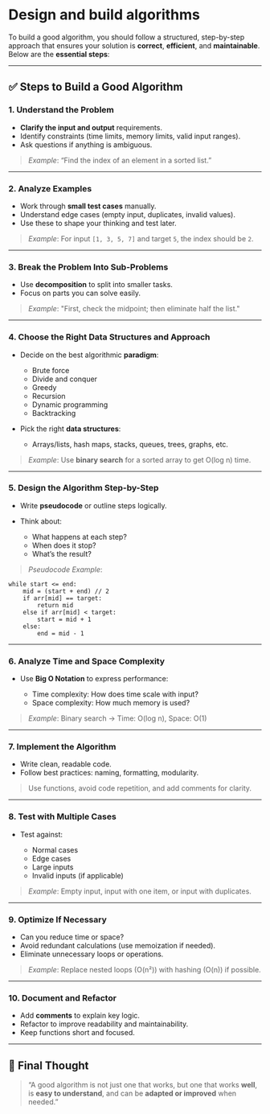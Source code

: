 # Design and build algorithms

To build a good algorithm, you should follow a structured, step-by-step approach that ensures your solution is **correct**, **efficient**, and **maintainable**. Below are the **essential steps**:

---

## ✅ Steps to Build a Good Algorithm

### 1. **Understand the Problem**

* **Clarify the input and output** requirements.
* Identify constraints (time limits, memory limits, valid input ranges).
* Ask questions if anything is ambiguous.

> *Example*: “Find the index of an element in a sorted list.”

---

### 2. **Analyze Examples**

* Work through **small test cases** manually.
* Understand edge cases (empty input, duplicates, invalid values).
* Use these to shape your thinking and test later.

> *Example*: For input `[1, 3, 5, 7]` and target `5`, the index should be `2`.

---

### 3. **Break the Problem Into Sub-Problems**

* Use **decomposition** to split into smaller tasks.
* Focus on parts you can solve easily.

> *Example*: "First, check the midpoint; then eliminate half the list."

---

### 4. **Choose the Right Data Structures and Approach**

* Decide on the best algorithmic **paradigm**:

  * Brute force
  * Divide and conquer
  * Greedy
  * Recursion
  * Dynamic programming
  * Backtracking

* Pick the right **data structures**:

  * Arrays/lists, hash maps, stacks, queues, trees, graphs, etc.

> *Example*: Use **binary search** for a sorted array to get O(log n) time.

---

### 5. **Design the Algorithm Step-by-Step**

* Write **pseudocode** or outline steps logically.
* Think about:

  * What happens at each step?
  * When does it stop?
  * What’s the result?

> *Pseudocode Example*:

```text
while start <= end:
    mid = (start + end) // 2
    if arr[mid] == target:
        return mid
    else if arr[mid] < target:
        start = mid + 1
    else:
        end = mid - 1
```

---

### 6. **Analyze Time and Space Complexity**

* Use **Big O Notation** to express performance:

  * Time complexity: How does time scale with input?
  * Space complexity: How much memory is used?

> *Example*: Binary search → Time: O(log n), Space: O(1)

---

### 7. **Implement the Algorithm**

* Write clean, readable code.
* Follow best practices: naming, formatting, modularity.

> Use functions, avoid code repetition, and add comments for clarity.

---

### 8. **Test with Multiple Cases**

* Test against:

  * Normal cases
  * Edge cases
  * Large inputs
  * Invalid inputs (if applicable)

> *Example*: Empty input, input with one item, or input with duplicates.

---

### 9. **Optimize If Necessary**

* Can you reduce time or space?
* Avoid redundant calculations (use memoization if needed).
* Eliminate unnecessary loops or operations.

> *Example*: Replace nested loops (O(n²)) with hashing (O(n)) if possible.

---

### 10. **Document and Refactor**

* Add **comments** to explain key logic.
* Refactor to improve readability and maintainability.
* Keep functions short and focused.

---

## 🧠 Final Thought

> “A good algorithm is not just one that works, but one that works **well**, is **easy to understand**, and can be **adapted or improved** when needed.”
